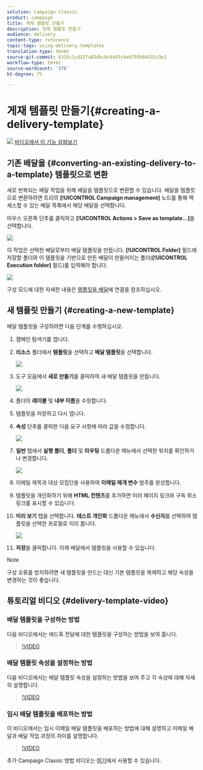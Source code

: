 ```yaml
---
solution: Campaign Classic
product: campaign
title: 게재 템플릿 만들기
description: 게재 템플릿 만들기
audience: delivery
content-type: reference
topic-tags: using-delivery-templates
translation-type: tm+mt
source-git-commit: 6335c1cd327a83dbc8c4d43c4ab795b84531c3e1
workflow-type: tm+mt
source-wordcount: '378'
ht-degree: 7%

---
```



# 게재 템플릿 만들기{#creating-a-delivery-template}

![](assets/do-not-localize/how-to-video.png) [비디오에서 이 기능 살펴보기](#delivery-template-video)

## 기존 배달을 {#converting-an-existing-delivery-to-a-template} 템플릿으로 변환

새로 반복되는 배달 작업을 위해 배달을 템플릿으로 변환할 수 있습니다. 배달을 템플릿으로 변환하려면 트리의 **[!UICONTROL Campaign management]** 노드를 통해 액세스할 수 있는 배달 목록에서 해당 배달을 선택합니다.

마우스 오른쪽 단추를 클릭하고 **[!UICONTROL Actions > Save as template...]**&#x200B;을 선택합니다.

![](assets/s_ncs_user_campaign_save_as_scenario.png)

이 작업은 선택한 배달로부터 배달 템플릿을 만듭니다. **[!UICONTROL Folder]** 필드에 저장할 폴더와 이 템플릿을 기반으로 만든 배달이 만들어지는 폴더(**[!UICONTROL Execution folder]** 필드)를 입력해야 합니다.

![](assets/s_ncs_user_campaign_save_as_scenario_a.png)

구성 모드에 대한 자세한 내용은 [템플릿을 배달](../../delivery/using/creating-a-delivery-from-a-template.md#linking-the-template-to-a-delivery)에 연결을 참조하십시오.

## 새 템플릿 만들기 {#creating-a-new-template}

배달 템플릿을 구성하려면 다음 단계를 수행하십시오.

1. 캠페인 탐색기를 엽니다.
1. **리소스** 폴더에서 **템플릿**&#x200B;을 선택하고 **배달 템플릿**&#x200B;을 선택합니다.

   ![](assets/delivery_template_1.png)

1. 도구 모음에서 **새로 만들기**&#x200B;를 클릭하여 새 배달 템플릿을 만듭니다.

   ![](assets/delivery_template_2.png)

1. 폴더의 **레이블** 및 **내부 이름**&#x200B;을 수정합니다.
1. 템플릿을 저장하고 다시 엽니다.
1. **속성** 단추를 클릭한 다음 요구 사항에 따라 값을 수정합니다.

   ![](assets/delivery_template_3.png)

1. **일반** 탭에서 **실행 폴더**, **폴더** 및 **라우팅** 드롭다운 메뉴에서 선택한 위치를 확인하거나 변경합니다.

   ![](assets/delivery_template_4.png)

1. 이메일 제목과 대상 모집단을 사용하여 **이메일 매개 변수** 범주를 완성합니다.
1. 템플릿을 개인화하기 위해 **HTML 컨텐츠**&#x200B;를 추가하면 미러 페이지 링크와 구독 취소 링크를 표시할 수 있습니다.
1. **미리 보기** 탭을 선택합니다. **테스트 개인화** 드롭다운 메뉴에서 **수신자**&#x200B;를 선택하여 템플릿을 선택한 프로필로 미리 봅니다.

   ![](assets/delivery_template_5.png)

1. **저장**&#x200B;을 클릭합니다. 이제 배달에서 템플릿을 사용할 수 있습니다.

>[!NOTE]
>
>구성 오류를 방지하려면 새 템플릿을 만드는 대신 기본 템플릿을 복제하고 해당 속성을 변경하는 것이 좋습니다.

## 튜토리얼 비디오 {#delivery-template-video}

### 배달 템플릿을 구성하는 방법

다음 비디오에서는 애드혹 전달에 대한 템플릿을 구성하는 방법을 보여 줍니다.

>[!VIDEO](https://video.tv.adobe.com/v/24066?quality=12)

### 배달 템플릿 속성을 설정하는 방법

다음 비디오에서는 배달 템플릿 속성을 설정하는 방법을 보여 주고 각 속성에 대해 자세히 설명합니다.

>[!VIDEO](https://video.tv.adobe.com/v/24067?quality=12)

### 임시 배달 템플릿을 배포하는 방법

이 비디오에서는 임시 이메일 배달 템플릿을 배포하는 방법에 대해 설명하고 이메일 배달과 배달 작업 과정의 차이를 설명합니다.

>[!VIDEO](https://video.tv.adobe.com/v/24065?quality=12)

추가 Campaign Classic 방법 비디오는 [여기](https://experienceleague.adobe.com/docs/campaign-classic-learn/tutorials/overview.html?lang=ko)에서 사용할 수 있습니다.
